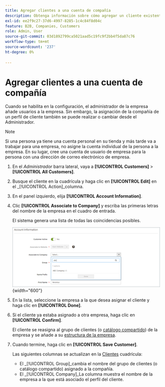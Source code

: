```yaml
---
title: Agregar clientes a una cuenta de compañía
description: Obtenga información sobre cómo agregar un cliente existente a una cuenta de compañía.
exl-id: ee2f9c27-37d6-4997-8285-1c4c84f8d04c
feature: B2B, Companies, Customers
role: Admin, User
source-git-commit: 03d1892799ca5021aad5c19fc9f2bb4f5da87c76
workflow-type: tm+mt
source-wordcount: '237'
ht-degree: 0%

---
```


# Agregar clientes a una cuenta de compañía

Cuando se habilita en la configuración, el administrador de la empresa añade usuarios a la empresa. Sin embargo, la asignación de la compañía de un perfil de cliente también se puede realizar o cambiar desde el Administrador.

>[!NOTE]
>
>Si una persona ya tiene una cuenta personal en su tienda y más tarde va a trabajar para una empresa, no asigne la cuenta individual de la persona a la empresa. En su lugar, cree una cuenta de usuario de empresa para la persona con una dirección de correo electrónico de empresa.

1. En el _Administrador_ barra lateral, vaya a **[!UICONTROL Customers]** > **[!UICONTROL All Customers]**.

1. Busque el cliente en la cuadrícula y haga clic en **[!UICONTROL Edit]** en el _[!UICONTROL Action]_columna.

1. En el panel izquierdo, elija **[!UICONTROL Account Information]**.

1. Clic **[!UICONTROL Associate to Company]** y escriba las primeras letras del nombre de la empresa en el cuadro de entrada.

   El sistema genera una lista de todas las coincidencias posibles.

   ![Asociar a compañía](./assets/company-assign-customer-account.png){width="600"}

1. En la lista, seleccione la empresa a la que desea asignar el cliente y haga clic en **[!UICONTROL Done]**.

1. Si el cliente ya estaba asignado a otra empresa, haga clic en **[!UICONTROL Confirm]**.

   El cliente se reasigna al grupo de clientes (o [catálogo compartido](catalog-shared.md)) de la empresa y se añade a su [estructura de la empresa](account-company-structure.md).

1. Cuando termine, haga clic en **[!UICONTROL Save Customer]**.

   Las siguientes columnas se actualizan en la [Clientes](../customers/customers-all.md) cuadrícula:

   - El _[!UICONTROL Group]_cambia el nombre del grupo de clientes (o catálogo compartido) asignado a la compañía.
   - El _[!UICONTROL Company]_La columna muestra el nombre de la empresa a la que está asociado el perfil del cliente.

